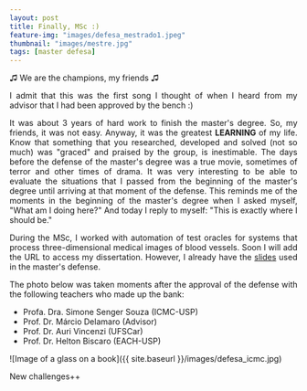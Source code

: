 ```yaml
---
layout: post
title: Finally, MSc :)
feature-img: "images/defesa_mestrado1.jpeg"
thumbnail: "images/mestre.jpg"
tags: [master defesa]
---
```


<p align="justify"> ♫ We are the champions, my friends ♫ </p>

<p align="justify"> I admit that this was the first song I thought of when I heard from my advisor that I had been approved by the bench :) </p>

<p align="justify">It was about 3 years of hard work to finish the master's degree. So, my friends, it was not easy. Anyway, it was the greatest <b> LEARNING </b> of my life. Know that something that you researched, developed and solved (not so much) was "graced" and praised by the group, is inestimable. The days before the defense of the master's degree was a true movie, sometimes of terror and other times of drama. It was very interesting to be able to evaluate the situations that I passed from the beginning of the master's degree until arriving at that moment of the defense. This reminds me of the moments in the beginning of the master's degree when I asked myself, "What am I doing here?" And today I reply to myself: "This is exactly where I should be."</p>

<p align="justify">During the MSc, I worked with automation of test oracles for systems that process three-dimensional medical images of blood vessels. Soon I will add the URL to access my dissertation. However, I already have the <a href="https://misaelljr.github.io/images/slides_defesa.pdf">slides</a> used in the master's defense.</p>

<p align="justify">The photo below was taken moments after the approval of the defense with the following teachers who made up the bank:</p>

<ul>
 <li> Profa. Dra. Simone Senger Souza (ICMC-USP) </li>
 <li> Prof. Dr. Márcio Delamaro (Advisor) </li>
 <li> Prof. Dr. Auri Vincenzi (UFSCar) </li>
 <li> Prof. Dr. Helton Biscaro (EACH-USP) </li>
</ul>

![Image of a glass on a book]({{ site.baseurl }}/images/defesa_icmc.jpg)

<p align="justify"> New challenges++ </p>


